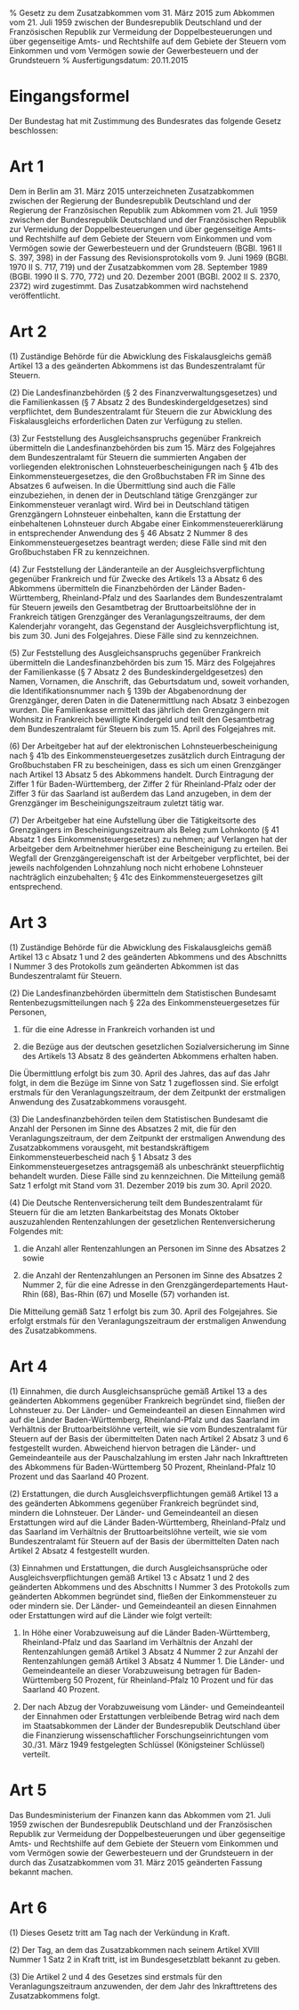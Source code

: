% Gesetz zu dem Zusatzabkommen vom 31. März 2015 zum Abkommen vom 21. Juli 1959 zwischen der Bundesrepublik Deutschland und der Französischen Republik zur Vermeidung der Doppelbesteuerungen und über gegenseitige Amts- und Rechtshilfe auf dem Gebiete der Steuern vom Einkommen und vom Vermögen sowie der Gewerbesteuern und der Grundsteuern
% Ausfertigungsdatum: 20.11.2015
 
# Eingangsformel

Der Bundestag hat mit Zustimmung des Bundesrates das folgende Gesetz beschlossen:

# Art 1

Dem in Berlin am 31. März 2015 unterzeichneten Zusatzabkommen zwischen der Regierung der Bundesrepublik Deutschland und der Regierung der Französischen Republik zum Abkommen vom 21. Juli 1959 zwischen der Bundesrepublik Deutschland und der Französischen Republik zur Vermeidung der Doppelbesteuerungen und über gegenseitige Amts- und Rechtshilfe auf dem Gebiete der Steuern vom Einkommen und vom Vermögen sowie der Gewerbesteuern und der Grundsteuern (BGBl. 1961 II S. 397, 398) in der Fassung des Revisionsprotokolls vom 9. Juni 1969 (BGBl. 1970 II S. 717, 719) und der Zusatzabkommen vom 28. September 1989 (BGBl. 1990 II S. 770, 772) und 20. Dezember 2001 (BGBl. 2002 II S. 2370, 2372) wird zugestimmt. Das Zusatzabkommen wird nachstehend veröffentlicht.

# Art 2

(1) Zuständige Behörde für die Abwicklung des Fiskalausgleichs gemäß Artikel 13 a des geänderten Abkommens ist das Bundeszentralamt für Steuern.

(2) Die Landesfinanzbehörden (§ 2 des Finanzverwaltungsgesetzes) und die Familienkassen (§ 7 Absatz 2 des Bundeskindergeldgesetzes) sind verpflichtet, dem Bundeszentralamt für Steuern die zur Abwicklung des Fiskalausgleichs erforderlichen Daten zur Verfügung zu stellen.

(3) Zur Feststellung des Ausgleichsanspruchs gegenüber Frankreich übermitteln die Landesfinanzbehörden bis zum 15. März des Folgejahres dem Bundeszentralamt für Steuern die summierten Angaben der vorliegenden elektronischen Lohnsteuerbescheinigungen nach § 41b des Einkommensteuergesetzes, die den Großbuchstaben FR im Sinne des Absatzes 6 aufweisen. In die Übermittlung sind auch die Fälle einzubeziehen, in denen der in Deutschland tätige Grenzgänger zur Einkommensteuer veranlagt wird. Wird bei in Deutschland tätigen Grenzgängern Lohnsteuer einbehalten, kann die Erstattung der einbehaltenen Lohnsteuer durch Abgabe einer Einkommensteuererklärung in entsprechender Anwendung des § 46 Absatz 2 Nummer 8 des Einkommensteuergesetzes beantragt werden; diese Fälle sind mit den Großbuchstaben FR zu kennzeichnen.

(4) Zur Feststellung der Länderanteile an der Ausgleichsverpflichtung gegenüber Frankreich und für Zwecke des Artikels 13 a Absatz 6 des Abkommens übermitteln die Finanzbehörden der Länder Baden-Württemberg, Rheinland-Pfalz und des Saarlandes dem Bundeszentralamt für Steuern jeweils den Gesamtbetrag der Bruttoarbeitslöhne der in Frankreich tätigen Grenzgänger des Veranlagungszeitraums, der dem Kalenderjahr vorangeht, das Gegenstand der Ausgleichsverpflichtung ist, bis zum 30. Juni des Folgejahres. Diese Fälle sind zu kennzeichnen.

(5) Zur Feststellung des Ausgleichsanspruchs gegenüber Frankreich übermitteln die Landesfinanzbehörden bis zum 15. März des Folgejahres der Familienkasse (§ 7 Absatz 2 des Bundeskindergeldgesetzes) den Namen, Vornamen, die Anschrift, das Geburtsdatum und, soweit vorhanden, die Identifikationsnummer nach § 139b der Abgabenordnung der Grenzgänger, deren Daten in die Datenermittlung nach Absatz 3 einbezogen wurden. Die Familienkasse ermittelt das jährlich den Grenzgängern mit Wohnsitz in Frankreich bewilligte Kindergeld und teilt den Gesamtbetrag dem Bundeszentralamt für Steuern bis zum 15. April des Folgejahres mit.

(6) Der Arbeitgeber hat auf der elektronischen Lohnsteuerbescheinigung nach § 41b des Einkommensteuergesetzes zusätzlich durch Eintragung der Großbuchstaben FR zu bescheinigen, dass es sich um einen Grenzgänger nach Artikel 13 Absatz 5 des Abkommens handelt. Durch Eintragung der Ziffer 1 für Baden-Württemberg, der Ziffer 2 für Rheinland-Pfalz oder der Ziffer 3 für das Saarland ist außerdem das Land anzugeben, in dem der Grenzgänger im Bescheinigungszeitraum zuletzt tätig war.

(7) Der Arbeitgeber hat eine Aufstellung über die Tätigkeitsorte des Grenzgängers im Bescheinigungszeitraum als Beleg zum Lohnkonto (§ 41 Absatz 1 des Einkommensteuergesetzes) zu nehmen; auf Verlangen hat der Arbeitgeber dem Arbeitnehmer hierüber eine Bescheinigung zu erteilen. Bei Wegfall der Grenzgängereigenschaft ist der Arbeitgeber verpflichtet, bei der jeweils nachfolgenden Lohnzahlung noch nicht erhobene Lohnsteuer nachträglich einzubehalten; § 41c des Einkommensteuergesetzes gilt entsprechend.

# Art 3

(1) Zuständige Behörde für die Abwicklung des Fiskalausgleichs gemäß Artikel 13 c Absatz 1 und 2 des geänderten Abkommens und des Abschnitts I Nummer 3 des Protokolls zum geänderten Abkommen ist das Bundeszentralamt für Steuern.

(2) Die Landesfinanzbehörden übermitteln dem Statistischen Bundesamt Rentenbezugsmitteilungen nach § 22a des Einkommensteuergesetzes für Personen,

1. für die eine Adresse in Frankreich vorhanden ist und

2. die Bezüge aus der deutschen gesetzlichen Sozialversicherung im Sinne des Artikels 13 Absatz 8 des geänderten Abkommens erhalten haben.

Die Übermittlung erfolgt bis zum 30. April des Jahres, das auf das Jahr folgt, in dem die Bezüge im Sinne von Satz 1 zugeflossen sind. Sie erfolgt erstmals für den Veranlagungszeitraum, der dem Zeitpunkt der erstmaligen Anwendung des Zusatzabkommens vorausgeht.

(3) Die Landesfinanzbehörden teilen dem Statistischen Bundesamt die Anzahl der Personen im Sinne des Absatzes 2 mit, die für den Veranlagungszeitraum, der dem Zeitpunkt der erstmaligen Anwendung des Zusatzabkommens vorausgeht, mit bestandskräftigem Einkommensteuerbescheid nach § 1 Absatz 3 des Einkommensteuergesetzes antragsgemäß als unbeschränkt steuerpflichtig behandelt wurden. Diese Fälle sind zu kennzeichnen. Die Mitteilung gemäß Satz 1 erfolgt mit Stand vom 31. Dezember 2019 bis zum 30. April 2020.

(4) Die Deutsche Rentenversicherung teilt dem Bundeszentralamt für Steuern für die am letzten Bankarbeitstag des Monats Oktober auszuzahlenden Rentenzahlungen der gesetzlichen Rentenversicherung Folgendes mit:

1. die Anzahl aller Rentenzahlungen an Personen im Sinne des Absatzes 2 sowie

2. die Anzahl der Rentenzahlungen an Personen im Sinne des Absatzes 2 Nummer 2, für die eine Adresse in den Grenzgängerdepartements Haut-Rhin (68), Bas-Rhin (67) und Moselle (57) vorhanden ist.

Die Mitteilung gemäß Satz 1 erfolgt bis zum 30. April des Folgejahres. Sie erfolgt erstmals für den Veranlagungszeitraum der erstmaligen Anwendung des Zusatzabkommens.

# Art 4

(1) Einnahmen, die durch Ausgleichsansprüche gemäß Artikel 13 a des geänderten Abkommens gegenüber Frankreich begründet sind, fließen der Lohnsteuer zu. Der Länder- und Gemeindeanteil an diesen Einnahmen wird auf die Länder Baden-Württemberg, Rheinland-Pfalz und das Saarland im Verhältnis der Bruttoarbeitslöhne verteilt, wie sie vom Bundeszentralamt für Steuern auf der Basis der übermittelten Daten nach Artikel 2 Absatz 3 und 6 festgestellt wurden. Abweichend hiervon betragen die Länder- und Gemeindeanteile aus der Pauschalzahlung im ersten Jahr nach Inkrafttreten des Abkommens für Baden-Württemberg 50 Prozent, Rheinland-Pfalz 10 Prozent und das Saarland 40 Prozent.

(2) Erstattungen, die durch Ausgleichsverpflichtungen gemäß Artikel 13 a des geänderten Abkommens gegenüber Frankreich begründet sind, mindern die Lohnsteuer. Der Länder- und Gemeindeanteil an diesen Erstattungen wird auf die Länder Baden-Württemberg, Rheinland-Pfalz und das Saarland im Verhältnis der Bruttoarbeitslöhne verteilt, wie sie vom Bundeszentralamt für Steuern auf der Basis der übermittelten Daten nach Artikel 2 Absatz 4 festgestellt wurden.

(3) Einnahmen und Erstattungen, die durch Ausgleichsansprüche oder Ausgleichsverpflichtungen gemäß Artikel 13 c Absatz 1 und 2 des geänderten Abkommens und des Abschnitts I Nummer 3 des Protokolls zum geänderten Abkommen begründet sind, fließen der Einkommensteuer zu oder mindern sie. Der Länder- und Gemeindeanteil an diesen Einnahmen oder Erstattungen wird auf die Länder wie folgt verteilt:

1. In Höhe einer Vorabzuweisung auf die Länder Baden-Württemberg, Rheinland-Pfalz und das Saarland im Verhältnis der Anzahl der Rentenzahlungen gemäß Artikel 3 Absatz 4 Nummer 2 zur Anzahl der Rentenzahlungen gemäß Artikel 3 Absatz 4 Nummer 1. Die Länder- und Gemeindeanteile an dieser Vorabzuweisung betragen für Baden-Württemberg 50 Prozent, für Rheinland-Pfalz 10 Prozent und für das Saarland 40 Prozent.

2. Der nach Abzug der Vorabzuweisung vom Länder- und Gemeindeanteil der Einnahmen oder Erstattungen verbleibende Betrag wird nach dem im Staatsabkommen der Länder der Bundesrepublik Deutschland über die Finanzierung wissenschaftlicher Forschungseinrichtungen vom 30./31. März 1949 festgelegten Schlüssel (Königsteiner Schlüssel) verteilt.

# Art 5

Das Bundesministerium der Finanzen kann das Abkommen vom 21. Juli 1959 zwischen der Bundesrepublik Deutschland und der Französischen Republik zur Vermeidung der Doppelbesteuerungen und über gegenseitige Amts- und Rechtshilfe auf dem Gebiete der Steuern vom Einkommen und vom Vermögen sowie der Gewerbesteuern und der Grundsteuern in der durch das Zusatzabkommen vom 31. März 2015 geänderten Fassung bekannt machen.

# Art 6

(1) Dieses Gesetz tritt am Tag nach der Verkündung in Kraft.

(2) Der Tag, an dem das Zusatzabkommen nach seinem Artikel XVIII Nummer 1 Satz 2 in Kraft tritt, ist im Bundesgesetzblatt bekannt zu geben.

(3) Die Artikel 2 und 4 des Gesetzes sind erstmals für den Veranlagungszeitraum anzuwenden, der dem Jahr des Inkrafttretens des Zusatzabkommens folgt.
